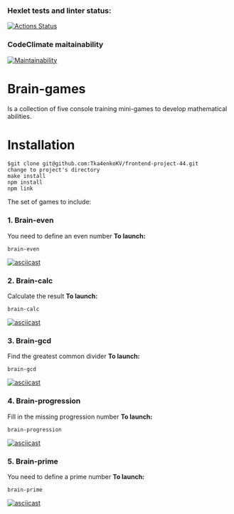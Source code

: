### Hexlet tests and linter status:
[![Actions Status](https://github.com/Tka4enkoKV/frontend-project-44/workflows/hexlet-check/badge.svg)](https://github.com/Tka4enkoKV/frontend-project-44/actions)

### CodeClimate maitainability
[![Maintainability](https://api.codeclimate.com/v1/badges/2cde5fd0ccb5f547afb6/maintainability)](https://codeclimate.com/github/Tka4enkoKV/frontend-project-44/maintainability)

# Brain-games
Is a collection of five console training mini-games to develop mathematical abilities.

# Installation

```
$git clone git@github.com:Tka4enkoKV/frontend-project-44.git
change to project's directory
make install
npm install
npm link
```


The set of games to include:

### 1. Brain-even
You need to define an even number
**To launch:**
```
brain-even
```
[![asciicast](https://asciinema.org/a/URSiRy9iMVYJRXqXOBw1gWiYU.svg)](https://asciinema.org/a/URSiRy9iMVYJRXqXOBw1gWiYU)

### 2. Brain-calc
Calculate the result
**To launch:**
```
brain-calc
```
[![asciicast](https://asciinema.org/a/txUB9oXaBtRqMBkQ2Vfrgh3oa.svg)](https://asciinema.org/a/txUB9oXaBtRqMBkQ2Vfrgh3oa)

### 3. Brain-gcd
Find the greatest common divider
**To launch:**
```
brain-gcd
```
[![asciicast](https://asciinema.org/a/Arg6jhznENbEGYxs2yTuTPnhl.svg)](https://asciinema.org/a/Arg6jhznENbEGYxs2yTuTPnhl)

### 4. Brain-progression
Fill in the missing progression number
**To launch:**
```
brain-progression
```
[![asciicast](https://asciinema.org/a/N2StBUVjd7idztl10R2T6vk6q.svg)](https://asciinema.org/a/N2StBUVjd7idztl10R2T6vk6q)

### 5. Brain-prime
You need to define a prime number
**To launch:**
```
brain-prime
```
[![asciicast](https://asciinema.org/a/TpIPfibBDHF41gCguUT5G8RCb.svg)](https://asciinema.org/a/TpIPfibBDHF41gCguUT5G8RCb)